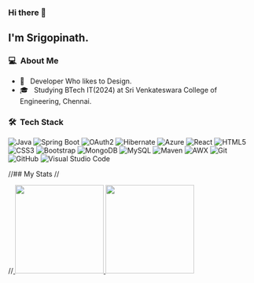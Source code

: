 ### Hi there 👋

## I'm Srigopinath.

### 💻 &nbsp;About Me 

- 🤖 &nbsp; Developer Who likes to Design.
- 🎓 &nbsp; Studying BTech IT(2024) at Sri Venkateswara College of Engineering, Chennai.

### 🛠 &nbsp;Tech Stack

  ![Java](https://img.shields.io/badge/-Java-007396?style=flat-square&logo=java)
  ![Spring Boot](https://img.shields.io/badge/-Spring%20Boot-6DB33F?style=flat-square&logo=spring&logoColor=white)
  ![OAuth2](https://img.shields.io/badge/-OAuth2-EB5424?style=flat-square&logo=oauth&logoColor=white)
  ![Hibernate](https://img.shields.io/badge/-Hibernate-59666C?style=flat-square&logo=hibernate&logoColor=white)
  ![Azure](https://img.shields.io/badge/-Azure-0089D6?style=flat-square&logo=microsoft-azure&logoColor=white)
  ![React](https://img.shields.io/badge/-React-black?style=flat-square&logo=react)
  ![HTML5](https://img.shields.io/badge/-HTML5-E34F26?style=flat-square&logo=html5&logoColor=white)
  ![CSS3](https://img.shields.io/badge/-CSS3-1572B6?style=flat-square&logo=css3)
  ![Bootstrap](https://img.shields.io/badge/-Bootstrap-563D7C?style=flat-square&logo=bootstrap)
  ![MongoDB](https://img.shields.io/badge/-MongoDB-black?style=flat-square&logo=mongodb)
  ![MySQL](https://img.shields.io/badge/-MySQL-black?style=flat-square&logo=mysql)
  ![Maven](https://img.shields.io/badge/-Maven-C71A36?style=flat-square&logo=apache-maven&logoColor=white)
  ![AWX](https://img.shields.io/badge/-AWX-EE0000?style=flat-square&logo=ansible&logoColor=white)
  ![Git](https://img.shields.io/badge/-Git-black?style=flat-square&logo=git)
  ![GitHub](https://img.shields.io/badge/-GitHub-181717?style=flat-square&logo=github)
  ![Visual Studio Code](https://img.shields.io/badge/-Visual%20Studio%20Code-333333?style=flat&logo=visual-studio-code&logoColor=007ACC)

//## My Stats
//<p>
//<a href="https://github.com/Srigopinath-A">
  <img height="180em" src="https://github-readme-stats.vercel.app/api?username=Srigopinath-A&show_icons=true&theme=radical&bg_color=000000&text_color=ffffff&icon_color=8A2BE2&title_color=8A2BE2" />
  <img height="180em" src="https://github-readme-stats-eight-theta.vercel.app/api/top-langs/?username=Srigopinath-A&theme=radical&bg_color=000000&text_color=ffffff&icon_color=8A2BE2&title_color=8A2BE2&layout=compact&exclude_lang=java+r" />
</a>
</p>

<!--
**Srigopinath-A/Srigopinath-A** is a ✨ _special_ ✨ repository because its `README.md` (this file) appears on your GitHub profile.
-->
